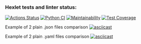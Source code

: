 ### Hexlet tests and linter status:
[![Actions Status](https://github.com/marinavasyukova/python-project-50/workflows/hexlet-check/badge.svg)](https://github.com/marinavasyukova/python-project-50/actions) [![Python CI](https://github.com/marinavasyukova/python-project-50/actions/workflows/pyci.yml/badge.svg)](https://github.com/marinavasyukova/python-project-50/actions/workflows/pyci.yml) [![Maintainability](https://api.codeclimate.com/v1/badges/3faf578b85ebd40d3eba/maintainability)](https://codeclimate.com/github/marinavasyukova/python-project-50/maintainability) [![Test Coverage](https://api.codeclimate.com/v1/badges/3faf578b85ebd40d3eba/test_coverage)](https://codeclimate.com/github/marinavasyukova/python-project-50/test_coverage)

Example of 2 plain .json files comparison
[![asciicast](https://asciinema.org/a/Cy9uLmqjrE5rM03Qc2Ygk41Wi.svg)](https://asciinema.org/a/Cy9uLmqjrE5rM03Qc2Ygk41Wi)

Example of 2 plain .yaml files comparison
[![asciicast](https://asciinema.org/a/AqCDguTgp1OxjR1L77ysIsWak.svg)](https://asciinema.org/a/AqCDguTgp1OxjR1L77ysIsWak)